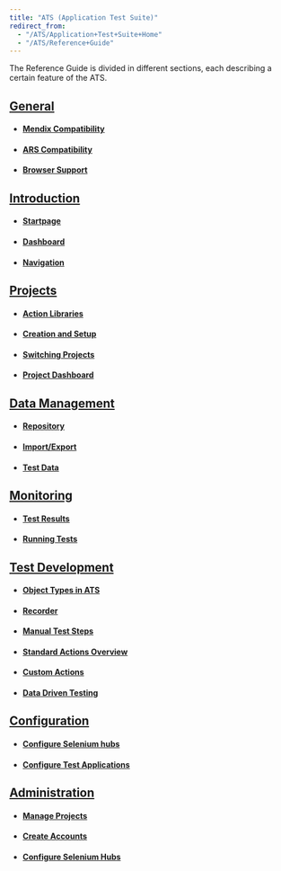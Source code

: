 ```yaml
---
title: "ATS (Application Test Suite)"
redirect_from:
  - "/ATS/Application+Test+Suite+Home"
  - "/ATS/Reference+Guide"
---
```


The Reference Guide is divided in different sections, each describing a certain feature of the ATS.

## [General](General)

*   #### [Mendix Compatibility](General)
*   #### [ARS Compatibility](General)
*   #### [Browser Support](General)

## [Introduction](Introduction)

*   #### [Startpage](Introduction)
*   #### [Dashboard](Introduction)
*   #### [Navigation](Introduction)

## [Projects](Projects)

*   #### [Action Libraries](Projects)
*   #### [Creation and Setup](Projects)
*   #### [Switching Projects](Projects)
*   #### [Project Dashboard](Projects)

## [Data Management](Data+Management)

*   #### [Repository](Data+Management)
*   #### [Import/Export](Data+Management)
*   #### [Test Data](Data+Management)

## [Monitoring](Monitoring)

*   #### [Test Results](Monitoring)
*   #### [Running Tests](Monitoring)

## [Test Development](Test+Development)

*   #### [Object Types in ATS](Test+Development)
*   #### [Recorder](Test+Development)
*   #### [Manual Test Steps](Test+Development)
*   #### [Standard Actions Overview](Test+Development)
*   #### [Custom Actions](Test+Development)
*   #### [Data Driven Testing](Test+Development)

## [Configuration](Configuration)

*   #### [Configure Selenium hubs](Configuration)
*   #### [Configure Test Applications](Configuration)

## [Administration](Administration)

*   #### [Manage Projects](Administration)
*   #### [Create Accounts](Administration)
*   #### [Configure Selenium Hubs](Administration)
